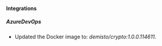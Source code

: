 
#### Integrations

##### AzureDevOps

- Updated the Docker image to: *demisto/crypto:1.0.0.114611*.
